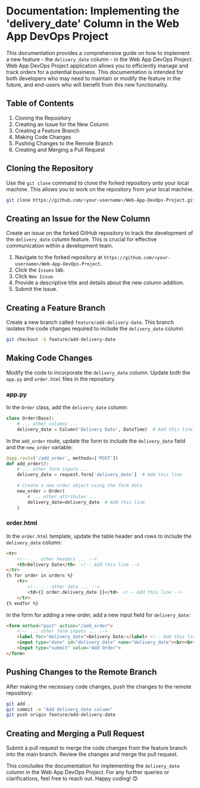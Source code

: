 # Documentation: Implementing the 'delivery_date' Column in the Web App DevOps Project

This documentation provides a comprehensive guide on how to implement a new feature - the `delivery_date` column - in the Web App DevOps Project. Web App DevOps Project application allows you to efficiently manage and track orders for a potential business. This documentation is intended for both developers who may need to maintain or modify the feature in the future, and end-users who will benefit from this new functionality.

## Table of Contents
1. Cloning the Repository
2. Creating an Issue for the New Column
3. Creating a Feature Branch
4. Making Code Changes
5. Pushing Changes to the Remote Branch
6. Creating and Merging a Pull Request

## Cloning the Repository
Use the `git clone` command to clone the forked repository onto your local machine. This allows you to work on the repository from your local machine.

```bash
git clone https://github.com/<your-username>/Web-App-DevOps-Project.git
```

## Creating an Issue for the New Column
Create an issue on the forked GitHub repository to track the development of the `delivery_date` column feature. This is crucial for effective communication within a development team.

1. Navigate to the forked repository at `https://github.com/<your-username>/Web-App-DevOps-Project`.
2. Click the `Issues` tab.
3. Click `New Issue`.
4. Provide a descriptive title and details about the new column addition.
5. Submit the issue.

## Creating a Feature Branch
Create a new branch called `feature/add-delivery-date`. This branch isolates the code changes required to include the `delivery_date` column.

```bash
git checkout -b feature/add-delivery-date
```

## Making Code Changes
Modify the code to incorporate the `delivery_date` column. Update both the `app.py` and `order.html` files in the repository.

### app.py
In the `Order` class, add the `delivery_date` column:

```python
class Order(Base):
    # ... other columns ...
    delivery_date = Column('Delivery Date', DateTime)  # Add this line
```

In the `add_order` route, update the form to include the `delivery_date` field and the `new_order` variable:

```python
@app.route('/add_order', methods=['POST'])
def add_order():
    # ... other form inputs ...
    delivery_date = request.form['delivery_date']  # Add this line

    # Create a new order object using the form data
    new_order = Order(
        # ... other attributes ...
        delivery_date=delivery_date  # Add this line
    )
```

### order.html
In the `order.html` template, update the table header and rows to include the `delivery_date` column:

```html
<tr>
    <!-- ... other headers ... -->
    <th>Delivery Date</th>  <!-- Add this line -->
</tr>
{% for order in orders %}
    <tr>
        <!-- ... other data ... -->
        <td>{{ order.delivery_date }}</td>  <!-- Add this line -->
    </tr>
{% endfor %}
```

In the form for adding a new order, add a new input field for `delivery_date`:

```html
<form method="post" action="/add_order">
    <!-- ... other form inputs ... -->
    <label for="delivery_date">Delivery Date:</label> <!-- Add this line -->
    <input type="date" id="delivery_date" name="delivery_date"><br><br>  <!-- Add this line -->
    <input type="submit" value="Add Order">
</form>
```

## Pushing Changes to the Remote Branch
After making the necessary code changes, push the changes to the remote repository:

```bash
git add .
git commit -m "Add delivery_date column"
git push origin feature/add-delivery-date
```

## Creating and Merging a Pull Request
Submit a pull request to merge the code changes from the feature branch into the main branch. Review the changes and merge the pull request.

This concludes the documentation for implementing the `delivery_date` column in the Web App DevOps Project. For any further queries or clarifications, feel free to reach out. Happy coding! 😊
